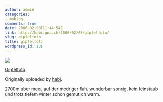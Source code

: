 ```yaml
---
author: admin
categories:
- moblog
comments: true
date: 2006-02-03T11:44:54Z
link: http://habi.gna.ch/2006/02/03/gipfelfoto/
slug: gipfelfoto
title: gipfelfoto
wordpress_id: 131
---
```


[![](http://static.flickr.com/25/94906693_cf9830a401_m.jpg)](http://www.flickr.com/photos/habi/94906693/)
   

 
  [Gipfelfoto](http://www.flickr.com/photos/habi/94906693/)
    

  Originally uploaded by [habi](http://www.flickr.com/people/habi/).
 


2700m uber meer, auf der medriger fluh. wunderbar sonnig, kein feinstaub und trotz tiefem winter schon gemutlich warm.
  

